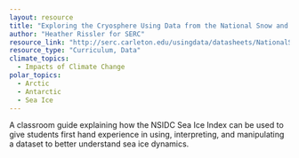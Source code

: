 ```yaml
---
layout: resource
title: "Exploring the Cryosphere Using Data from the National Snow and Ice Data Center "
author: "Heather Rissler for SERC"
resource_link: "http://serc.carleton.edu/usingdata/datasheets/NationalSnowIceDC.html"
resource_type: "Curriculum, Data"
climate_topics:
  - Impacts of Climate Change
polar_topics:
  - Arctic
  - Antarctic
  - Sea Ice
---
```


A classroom guide explaining how the NSIDC Sea Ice Index can be used to give students first hand experience in using, interpreting, and manipulating a dataset to better understand sea ice dynamics.
